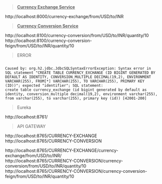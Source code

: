 > **<u>Currency Exchange Service</u>**
 
http://localhost:8000/currency-exchange/from/USD/to/INR

> **<u>Currency Conversion Service</u>**

http://localhost:8100/currency-conversion/from/USD/to/INR/quantity/10 <br>
http://localhost:8100/currency-conversion-feign/from/USD/to/INR/quantity/10

>ERROR

```shell

Caused by: org.h2.jdbc.JdbcSQLSyntaxErrorException: Syntax error in SQL statement "CREATE TABLE CURRENCY_EXCHANGE (ID BIGINT GENERATED BY DEFAULT AS IDENTITY, CONVERSION_MULTIPLE DECIMAL(19,2), ENVIRONMENT VARCHAR(255), FROM[*] VARCHAR(255), TO VARCHAR(255), PRIMARY KEY (ID))"; expected "identifier"; SQL statement:
create table currency_exchange (id bigint generated by default as identity, conversion_multiple decimal(19,2), environment varchar(255), from varchar(255), to varchar(255), primary key (id)) [42001-200]

```

>Eureka

http://localhost:8761/

>API GATEWAY

http://localhost:8765/CURRENCY-EXCHANGE <br>
http://localhost:8765/CURRENCY-CONVERSION

http://localhost:8765/CURRENCY-EXCHANGE/currency-exchange/from/USD/to/INR/ <br>
http://localhost:8765/CURRENCY-CONVERSION/currency-conversion/from/USD/to/INR/quantity/10 <br>
http://localhost:8765/CURRENCY-CONVERSION/currency-conversion-feign/from/USD/to/INR/quantity/10 <br>
